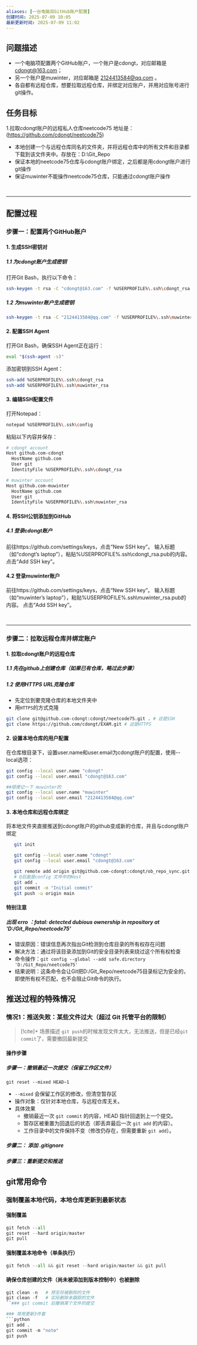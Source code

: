 ```yaml
---
aliases: [一台电脑双GitHub账户配置]
创建时间: 2025-07-09 10:05
最新更新时间: 2025-07-09 11:02
---
```



## 问题描述
- 一个电脑项配置两个GitHub账户，一个账户是cdongt，对应邮箱是 cdongt@163.com；
- 另一个账户是muwinter，对应邮箱是 2124413584@qq.com 。
- 各自都有远程仓库，想要拉取远程仓库，并绑定对应账户，并用对应账号进行git操作。


## 任务目标

1.拉取cdongt账户的远程私人仓库neetcode75 地址是：(https://github.com/cdongt/neetcode75)
  - 本地创建一个与远程仓库同名的文件夹，并将远程仓库中的所有文件和目录都下载到该文件夹中。存放在：D:\Git_Repo
  - 保证本地的neetcode75仓库与cdongt账户绑定，之后都是用cdongt账户进行git操作
  - 保证muwinter不能操作neetcode75仓库，只能通过cdongt账户操作

<br>

---

## 配置过程
### 步骤一：配置两个GitHub账户

#### 1. 生成SSH密钥对

##### 1.1 为cdongt账户生成密钥
打开Git Bash，执行以下命令：
```sh
ssh-keygen -t rsa -C "cdongt@163.com" -f %USERPROFILE%\.ssh\cdongt_rsa
```

##### 1.2 为muwinter账户生成密钥
```sh
ssh-keygen -t rsa -C "2124413584@qq.com" -f %USERPROFILE%\.ssh\muwinter_rsa
```

#### 2. 配置SSH Agent
打开Git Bash，确保SSH Agent正在运行：
```sh
eval "$(ssh-agent -s)"
```

添加密钥到SSH Agent：
```sh
ssh-add %USERPROFILE%\.ssh\cdongt_rsa
ssh-add %USERPROFILE%\.ssh\muwinter_rsa
```

#### 3. 编辑SSH配置文件
打开Notepad：
```sh
notepad %USERPROFILE%\.ssh\config
```

粘贴以下内容并保存：
```sh
# cdongt account
Host github.com-cdongt
  HostName github.com
  User git
  IdentityFile %USERPROFILE%\.ssh\cdongt_rsa

# muwinter account
Host github.com-muwinter
  HostName github.com
  User git
  IdentityFile %USERPROFILE%\.ssh\muwinter_rsa
```

#### 4. 将SSH公钥添加到GitHub

##### 4.1 登录cdongt账户
前往https://github.com/settings/keys，点击“New SSH key”。
输入标题（如“cdongt’s laptop”），粘贴%USERPROFILE%\.ssh\cdongt_rsa.pub的内容。
点击“Add SSH key”。

#### 4.2 登录muwinter账户
前往https://github.com/settings/keys，点击“New SSH key”。
输入标题（如“muwinter’s laptop”），粘贴%USERPROFILE%\.ssh\muwinter_rsa.pub的内容。
点击“Add SSH key”。

<br>

---

### 步骤二：拉取远程仓库并绑定账户

#### 1. 拉取cdongt账户的远程仓库

##### 1.1 先在github上创建仓库（如果已有仓库，略过此步骤）

##### 1.2 使用HTTPS URL克隆仓库

- 先定位到要克隆仓库的本地文件夹中
- 用`HTTPS`的方式克隆

```sh
git clone git@github.com-cdongt:cdongt/neetcode75.git . # 这是SSH
git clone https://github.com/cdongt/EXAM.git # 这是HTTPS
```

#### 2. 设置本地仓库的用户配置
在仓库根目录下，设置user.name和user.email为cdongt账户的配置，使用--local选项：
```sh
git config --local user.name "cdongt"
git config --local user.email "cdongt@163.com"

##顺便记一下 muwinter的
git config --local user.name "muwinter"
git config --local user.email "2124413584@qq.com"
```


#### 3. 本地仓库和远程仓库绑定

将本地文件夹直接推送到cdongt账户的github变成新的仓库，并且与cdongt账户绑定

```sh
   git init

   git config --local user.name "cdongt"
   git config --local user.email "cdongt@163.com"

   git remote add origin git@github.com-cdongt:cdongt/ob_repo_sync.git
   # @后面是config 文件中的Host
   git add .
   git commit -m "Initial commit"
   git push -u origin main

```

#### 特别注意

##### 出现 erro ：fatal: detected dubious ownership in repository at 'D:/Git_Repo/neetcode75'
- 错误原因：错误信息再次指出Git检测到仓库目录的所有权存在问题
- 解决方法：通过将该目录添加到Git的安全目录列表来绕过这个所有权检查
- 命令操作：`git config --global --add safe.directory 'D:/Git_Repo/neetcode75'`
- 结果说明：这条命令会让Git把D:/Git_Repo/neetcode75目录标记为安全的，即使所有权不匹配，也不会阻止Git命令的执行。






## 推送过程的特殊情况
### 情况1：推送失败：某些文件过大（超过 Git 托管平台的限制）

> [!cite]+ 场景描述
>`git push`的时候发现文件太大，无法推送，但是已经`git commit`了，需要撤回最新提交


#### 操作步骤
#####  步骤一：撤销最近一次提交（保留工作区文件）

```
git reset --mixed HEAD~1
```

- `--mixed` 会保留工作区的修改，但清空暂存区
- 操作对象：仅针对本地仓库，与远程仓库无关。
- 具体效果 
	- 撤销最近一次 `git commit` 的内容，HEAD 指针回退到上一个提交。
	- 暂存区被重置为回退后的状态（即丢弃最后一次 `git add` 的内容）。
	- 工作目录中的文件保持不变（修改仍存在，但需要重新 `git add`）。


##### 步骤二： 添加 .gitignore

##### 步骤三：重新提交和推送



## git常用命令

### 强制覆盖本地代码，本地仓库更新到最新状态
#### 强制覆盖 
```python
git fetch --all
git reset --hard origin/master
git pull
```

#### 强制覆盖本地命令（单条执行）
```python
git fetch --all && git reset --hard origin/master && git pull
```

#### 确保仓库创建的文件（尚未被添加到版本控制中）也被删除
```python
git clean -n   # 预览将被删除的文件 
git clean -f   # 实际删除未跟踪的文件
``### git commit 后撤销某个文件的提交

### 常用更新3件套
```python
git add . 
git commit -m "note"
git push
```


